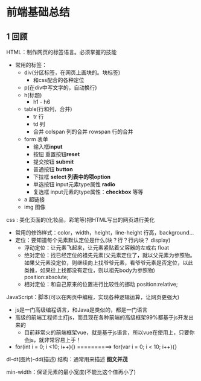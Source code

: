 # 前端基础总结

## 1 回顾

HTML：制作网页的标签语言。必须掌握的技能

* 常用的标签：
  * div(分区标签，在网页上画块的。块标签)
    * 和css配合的各种定位
  * p(在div中写文字的，自动换行)
  * h(标题)
    * h1 - h6
  * table(行和列，合并)
    * tr	行
    * td     列
    * 合并        colspan 列的合并              rowspan 行的合并
  * form   表单
    * 输入框**input**
    * 按钮 重置按钮**reset** 	
    * 提交按钮 **submit**
    * 普通按钮 **button**
    * 下拉框 **select  列表中的项option**
    *  单选按钮 input元素type属性 **radio**
    * 复选框 input元素的type属性：**checkbox** 	等等
  * a    超链接
  * img 图像



css : 美化页面的(化妆品，彩笔等)把HTML写出的网页进行美化

* 常用的修饰样式：color，width，height，line-height 行高，background...
* 定位：要知道每个元素默认定位是什么(块？行？行内块？  display)
  * 浮动定位：让元素飞起来，让元素紧贴着父容器的左或右       float
  * 绝对定位：找已经定位的祖先元素(父元素定位了，就以父元素为参照物。如果父元素没定位，则继续向上找爷爷元素，看爷爷元素是否定位，以此类推，如果往上找都没有定位，则以祖先body为参照物)             position:absolute;
  * 相对定位：和自己原来的位置进行比较性的挪动     position:relative;



JavaScript：脚本(可以在网页中编程，实现各种逻辑运算，让网页更强大)

* js是一门高级编程语言，和Java是类似的，都是一门语言
* 高级的前端工程师主打js，而且现在各种前端的高级框架99%都基于js开发出来的
  * 目前非常火的前端框架vue，就是基于js语言，所以vue在使用上，只要你会js，就非常容易上手！
* for(int i = 0; i <10; i++){}     ==========> for(var i = 0; i < 10; i++){}



dl-dt(图片)-dd(描述) 结构：通常用来描述 **图文并茂**

min-width：保证元素的最小宽度(不能比这个值再小了)